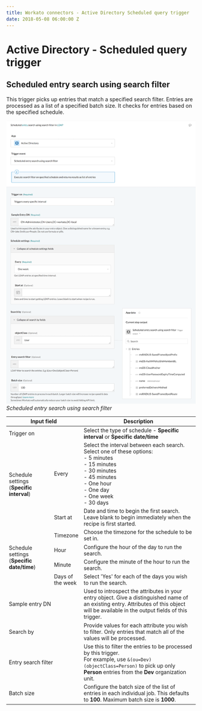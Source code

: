 ```yaml
---
title: Workato connectors - Active Directory Scheduled query trigger
date: 2018-05-08 06:00:00 Z
---
```


# Active Directory - Scheduled query trigger

## Scheduled entry search using search filter
This trigger picks up entries that match a specified search filter. Entries are processed as a list of a specified batch size. It checks for entries based on the specified schedule.

![Scheduled entry search using search filter](/assets/images/active_directory/scheduled_trigger.png)
*Scheduled entry search using search filter*

<table class="unchanged rich-diff-level-one">
  <thead>
    <tr>
        <th colspan=2 width='35%'>Input field</th>
        <th>Description</th>
    </tr>
  </thead>
  <tbody>
    <tr>
      <td colspan=2>Trigger on</td>
      <td>Select the type of schedule - <b>Specific interval</b> or <b>Specific date/time</b></td>
    </tr>
    <tr>
      <td rowspan=2>Schedule settings (<b>Specific interval</b>)</a></td>
      <td>Every</td>
      <td>
        Select the interval between each search. Select one of these options:<br>
        - 5 minutes<br>
        - 15 minutes<br>
        - 30 minutes<br>
        - 45 minutes<br>
        - One hour<br>
        - One day<br>
        - One week<br>
        - 30 days<br>
      </td>
    </tr>
    <tr>
      <td>Start at</td>
      <td>
        Date and time to begin the first search. Leave blank to begin immediately when the recipe is first started.
      </td>
    </tr>
    <tr>
      <td rowspan=4>Schedule settings (<b>Specific date/time</b>)</a></td>
      <td>Timezone</td>
      <td>Choose the timezone for the schedule to be set in.</td>
    </tr>
    <tr>
      <td>Hour</td>
      <td>Configure the hour of the day to run the search.</td>
    </tr>
    <tr>
      <td>Minute</td>
      <td>Configure the minute of the hour to run the search.</td>
    </tr>
    <tr>
      <td>Days of the week</td>
      <td>Select 'Yes' for each of the days you wish to run the search.</td>
    </tr>
    <tr>
      <td colspan=2>Sample entry DN</td>
      <td>
        Used to introspect the attributes in your entry object. Give a distinguished name of an existing entry. Attributes of this object will be available in the output fields of this trigger.
      </td>
    </tr>
    </tr>
    <tr>
      <td colspan=2>Search by</td>
      <td>Provide values for each attribute you wish to filter. Only entries that match all of the values will be processed.</td>
    </tr>
    </tr>
    <tr>
      <td colspan=2>Entry search filter</td>
      <td>
        Use this to filter the entries to be processed by this trigger.<br>
        For example, use <code>&(ou=Dev)(objectClass=Person)</code> to pick up only <b>Person</b> entries from the <b>Dev</b> organization unit.
      </td>
    </tr>
    </tr>
    <tr>
      <td colspan=2>Batch size</td>
      <td>
        Configure the batch size of the list of entries in each individual job. This defaults to <b>100</b>. Maximum batch size is <b>1000</b>.
      </td>
    </tr>
  </tbody>
</table>
